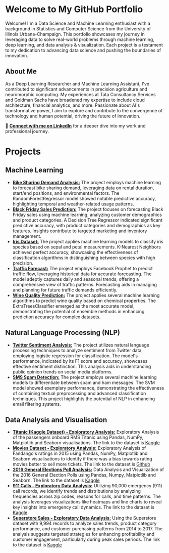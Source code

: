 # Welcome to My GitHub Portfolio

Welcome! I'm a Data Science and Machine Learning enthusiast with a background in Statistics and Computer Science from the University of Illinois Urbana-Champaign. This portfolio showcases my journey in leveraging data to solve real-world problems through machine learning, deep learning, and data analysis & visualization. Each project is a testament to my dedication to advancing data science and pushing the boundaries of innovation.

## About Me

As a Deep Learning Researcher and Machine Learning Assistant, I've contributed to significant advancements in precision agriculture and neuromorphic computing. My experiences at Tata Consultancy Services and Goldman Sachs have broadened my expertise to include cloud architecture, financial analytics, and more. Passionate about AI's transformative power, I aim to explore and contribute to the convergence of technology and human potential, driving the future of innovation.

🔗 **[Connect with me on LinkedIn](https://www.linkedin.com/in/kavinjindel)** for a deeper dive into my work and professional journey.


# Projects

## Machine Learning
- [**Bike Sharing Demand Analysis:**](https://github.com/kjdarthvader/Portfolio/blob/main/Bike%20Sharing%20Demand%20Analysis%20-%20Machine%20Learning.ipynb) The project employs machine learning to forecast bike sharing demand, leveraging data on rental duration, start/end positions, and environmental factors. The RandomForestRegressor model showed notable predictive accuracy, highlighting temporal and weather-related usage patterns.
- [**Black Friday Sales Prediction:**](https://github.com/kjdarthvader/Portfolio/blob/main/Black%20Friday%20Sales%20Prediction%20-%20Machine%20Learning.ipynb) The project focuses on forecasting Black Friday sales using machine learning, analyzing customer demographics and product categories. A Decision Tree Regressor indicated significant predictive accuracy, with product categories and demographics as key features. Insights contribute to targeted marketing and inventory management.
- [**Iris Dataset:**](https://github.com/kjdarthvader/Portfolio/blob/main/Iris%20Dataset%20-%20Machine%20Learning.ipynb) The project applies machine learning models to classify iris species based on sepal and petal measurements. K-Nearest Neighbors achieved perfect accuracy, showcasing the effectiveness of classification algorithms in distinguishing between species with high precision.
- [**Traffic Forecast:**](https://github.com/kjdarthvader/Portfolio/blob/main/Traffic%20Forecast%20-%20Machine%20Learning.ipynb) The project employs Facebook Prophet to predict traffic flow, leveraging historical data for accurate forecasting. The model adeptly captures daily and seasonal trends, offering a comprehensive view of traffic patterns. Forecasting aids in managing and planning for future traffic demands efficiently.
- [**Wine Quality Prediction:**](https://github.com/kjdarthvader/Portfolio/blob/main/Wine%20Quality%20Prediction%20-%20Machine%20Learning.ipynb) The project applies several machine learning algorithms to predict wine quality based on chemical properties. The ExtraTreesClassifier emerged as the most accurate model, demonstrating the potential of ensemble methods in enhancing prediction accuracy for complex datasets.

## Natural Language Processing (NLP)
- [**Twitter Sentiment Analysis:**](https://github.com/kjdarthvader/Portfolio/blob/main/Twitter%20Sentiment%20Analysis%20-%20NLP.ipynb) The project utilizes natural language processing techniques to analyze sentiment from Twitter data, employing logistic regression for classification. The model's performance, indicated by its F1 score and accuracy, showcases effective sentiment distinction. This analysis aids in understanding public opinion trends on social media platforms.
- [**SMS Spam Detection:**](https://github.com/kjdarthvader/Portfolio/blob/main/SMS%20Spam%20Detection%20-%20NLP.ipynb) The project employs several machine learning models to differentiate between spam and ham messages. The SVM model showed exemplary performance, demonstrating the effectiveness of combining textual preprocessing and advanced classification techniques. This project highlights the potential of NLP in enhancing email filtering systems.

## Data Analysis and Visualisation
- [**Titanic (Kaggle Dataset) - Exploratory Analysis:**](https://github.com/kjdarthvader/Portfolio/blob/main/911%20Calls%20-%20Exploratory%20Data%20Analysis.ipynb) Exploratory Analysis of the passengers onboard RMS Titanic using Pandas, NumPy, Matplotlib and Seaborn visualisations. The link to the dataset is [Kaggle](https://www.kaggle.com/datasets/yasserh/titanic-dataset)
- [**Movies Dataset - Exploratory Analysis:**](https://github.com/kjdarthvader/Portfolio/blob/main/Movies%20Dataset%20-%20Exploratory%20Analysis.ipynb) Exploratory Analysis of Fandango's ratings in 2015 using Pandas, NumPy, Matplotlib and Seaborn visualisations to identify if there was a bias towards rating movies better to sell more tickets. The link to the dataset is [Github](https://github.com/fivethirtyeight/data)
- [**2016 General Elections Poll Analysis:**](https://github.com/kjdarthvader/Portfolio/blob/main/Elections%20Poll%20Analysis.ipynb) Data Analysis and Visualization of the 2016 General Election Polls using Pandas, Numpy, Matplotlib and Seaborn. The link to the dataset is [Kaggle](https://www.kaggle.com/datasets/benhamner/2016-us-election)
- [**911 Calls - Exploratory Data Analysis:**](https://github.com/kjdarthvader/Portfolio/blob/main/911%20Calls%20-%20Exploratory%20Data%20Analysis.ipynb) Utilizing 90,000 emergency (911) call records, we identify trends and distributions by analyzing frequencies across zip codes, reasons for calls, and time patterns. The analysis leverages visualizations like heatmaps and line charts to reveal key insights into emergency call dynamics. The link to the dataset is [Kaggle](https://www.kaggle.com/datasets/mchirico/montcoalert)
- [**Superstore Sales - Exploratory Data Analysis:**](https://github.com/kjdarthvader/Portfolio/blob/main/Superstore%20Exploratory%20Data%20Analysis.ipynb) Using the Superstore dataset with 9,994 records to analyze sales trends, product category performance, and customer purchasing patterns from 2014 to 2017. The analysis suggests targeted strategies for enhancing profitability and customer engagement, particularly during peak sales periods. The link to the dataset is [Kaggle](https://www.kaggle.com/datasets/vivek468/superstore-dataset-final)
